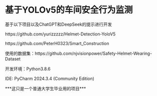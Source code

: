 # 基于YOLOv5的车间安全行为监测
<p>基于以下项目以及ChatGPT和DeepSeek的提示进行开发</p>
<p>https://github.com/yurizzzzz/Helmet-Detection-YoloV5</p>
<p>https://github.com/PeterH0323/Smart_Construction</p>
<p>使用的数据集：https://github.com/njvisionpower/Safety-Helmet-Wearing-Dataset</p>
<p>开发环境：Python3.8.6</p>
<p>IDE: PyCharm 2024.3.4 (Community Edition)</p>
<p>***这只是一个普通大学生毕业用的项目***</p>
